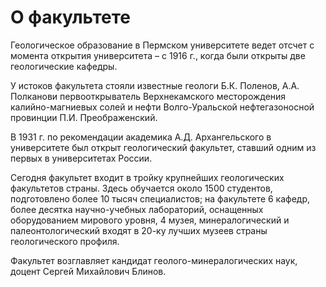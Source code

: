 О факультете
============





 Геологическое образование в Пермском университете ведет отсчет с момента открытия университета – с 1916 г., когда были открыты две геологические кафедры.
   

  

 У истоков факультета стояли известные геологи Б.К. Поленов, А.А. Полканови первооткрыватель Верхнекамского месторождения калийно-магниевых солей и нефти Волго-Уральской нефтегазоносной провинции П.И. Преображенский.
   

  

 В 1931 г. по рекомендации академика А.Д. Архангельского в университете был открыт геологический факультет, ставший одним из первых в университетах России.
   

  

 Сегодня факультет входит в тройку крупнейших геологических факультетов страны. Здесь обучается около 1500 студентов, подготовлено более 10 тысяч специалистов; на факультете 6 кафедр, более десятка научно-учебных лабораторий, оснащенных оборудованием мирового уровня, 4 музея, минералогический и палеонтологический входят в 20-ку лучших музеев страны геологического профиля.
   

  

 Факультет возглавляет кандидат геолого-минералогических наук, доцент Сергей Михайлович Блинов.
 



